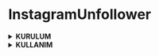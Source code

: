 # InstagramUnfollower

<details>

<b><summary>KURULUM</summary>

SAĞ ÜSTTEN CODE BUTONUNA BASIN.\
DOWNLOAD ZIP SEÇENEĞİNİ SEÇİN.\

</details>

<details>

<summary>KULLANIM</summary>

KULLANIM DOSYANIN İÇERİSİNDEKİ BENİOKU.TXT'DE BELİRTİLMİŞTİR.
BU PROJE SADECE İNSTAGRAM TR DE ÇALIŞIR.

</details>
